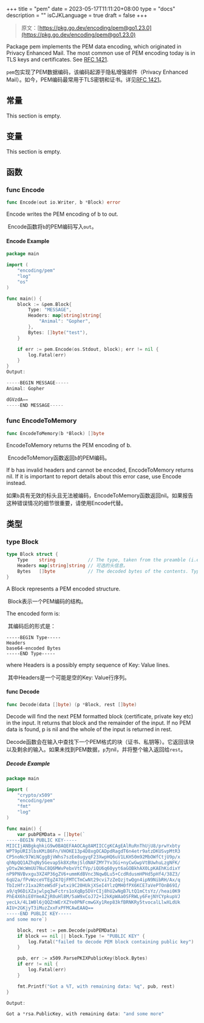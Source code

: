 +++
title = "pem"
date = 2023-05-17T11:11:20+08:00
type = "docs"
description = ""
isCJKLanguage = true
draft = false
+++
> 原文：[https://pkg.go.dev/encoding/pem@go1.23.0](https://pkg.go.dev/encoding/pem@go1.23.0)

Package pem implements the PEM data encoding, which originated in Privacy Enhanced Mail. The most common use of PEM encoding today is in TLS keys and certificates. See [RFC 1421](https://rfc-editor.org/rfc/rfc1421.html).

​	`pem`包实现了PEM数据编码，该编码起源于隐私增强邮件（Privacy Enhanced Mail）。如今，PEM编码最常用于TLS密钥和证书。详见[RFC 1421](https://rfc-editor.org/rfc/rfc1421.html)。


## 常量 

This section is empty.

## 变量

This section is empty.

## 函数

### func Encode 

``` go 
func Encode(out io.Writer, b *Block) error
```

Encode writes the PEM encoding of b to out.

​	Encode函数将`b`的PEM编码写入`out`。

#### Encode Example
``` go 
package main

import (
	"encoding/pem"
	"log"
	"os"
)

func main() {
	block := &pem.Block{
		Type: "MESSAGE",
		Headers: map[string]string{
			"Animal": "Gopher",
		},
		Bytes: []byte("test"),
	}

	if err := pem.Encode(os.Stdout, block); err != nil {
		log.Fatal(err)
	}
}
Output:

-----BEGIN MESSAGE-----
Animal: Gopher

dGVzdA==
-----END MESSAGE-----
```

### func EncodeToMemory 

``` go 
func EncodeToMemory(b *Block) []byte
```

EncodeToMemory returns the PEM encoding of b.

​	EncodeToMemory函数返回`b`的PEM编码。

If b has invalid headers and cannot be encoded, EncodeToMemory returns nil. If it is important to report details about this error case, use Encode instead.

​	如果`b`具有无效的标头且无法被编码，EncodeToMemory函数返回nil。如果报告这种错误情况的细节很重要，请使用Encode代替。

## 类型

### type Block 

``` go 
type Block struct {
	Type    string            // The type, taken from the preamble (i.e. "RSA PRIVATE KEY").// 类型，取自序言(即 "RSA PRIVATE KEY")。
	Headers map[string]string // 可选的头信息。
	Bytes   []byte            // The decoded bytes of the contents. Typically a DER encoded ASN.1 structure. // 解码后的内容字节。通常是一个DER编码的ASN.1结构。
}
```

A Block represents a PEM encoded structure.

​	Block表示一个PEM编码的结构。

The encoded form is:

​	其编码后的形式是：

```
-----BEGIN Type-----
Headers
base64-encoded Bytes
-----END Type-----
```

where Headers is a possibly empty sequence of Key: Value lines.

​	其中Headers是一个可能是空的Key: Value行序列。

#### func Decode 

``` go 
func Decode(data []byte) (p *Block, rest []byte)
```

Decode will find the next PEM formatted block (certificate, private key etc) in the input. It returns that block and the remainder of the input. If no PEM data is found, p is nil and the whole of the input is returned in rest.

​	Decode函数会在输入中查找下一个PEM格式的块（证书、私钥等）。它返回该块以及剩余的输入。如果未找到PEM数据，`p`为nil，并将整个输入返回给`rest`。

##### Decode Example

``` go 
package main

import (
	"crypto/x509"
	"encoding/pem"
	"fmt"
	"log"
)

func main() {
	var pubPEMData = []byte(`
-----BEGIN PUBLIC KEY-----
MIICIjANBgkqhkiG9w0BAQEFAAOCAg8AMIICCgKCAgEAlRuRnThUjU8/prwYxbty
WPT9pURI3lbsKMiB6Fn/VHOKE13p4D8xgOCADpdRagdT6n4etr9atzDKUSvpMtR3
CP5noNc97WiNCggBjVWhs7szEe8ugyqF23XwpHQ6uV1LKH50m92MbOWfCtjU9p/x
qhNpQQ1AZhqNy5Gevap5k8XzRmjSldNAFZMY7Yv3Gi+nyCwGwpVtBUwhuLzgNFK/
yDtw2WcWmUU7NuC8Q6MWvPebxVtCfVp/iQU6q60yyt6aGOBkhAX0LpKAEhKidixY
nP9PNVBvxgu3XZ4P36gZV6+ummKdBVnc3NqwBLu5+CcdRdusmHPHd5pHf4/38Z3/
6qU2a/fPvWzceVTEgZ47QjFMTCTmCwNt29cvi7zZeQzjtwQgn4ipN9NibRH/Ax/q
TbIzHfrJ1xa2RteWSdFjwtxi9C20HUkjXSeI4YlzQMH0fPX6KCE7aVePTOnB69I/
a9/q96DiXZajwlpq3wFctrs1oXqBp5DVrCIj8hU2wNgB7LtQ1mCtsYz//heai0K9
PhE4X6hiE0YmeAZjR0uHl8M/5aW9xCoJ72+12kKpWAa0SFRWLy6FejNYCYpkupVJ
yecLk/4L1W0l6jQQZnWErXZYe0PNFcmwGXy1Rep83kfBRNKRy5tvocalLlwXLdUk
AIU+2GKjyT3iMuzZxxFxPFMCAwEAAQ==
-----END PUBLIC KEY-----
and some more`)

	block, rest := pem.Decode(pubPEMData)
	if block == nil || block.Type != "PUBLIC KEY" {
		log.Fatal("failed to decode PEM block containing public key")
	}

	pub, err := x509.ParsePKIXPublicKey(block.Bytes)
	if err != nil {
		log.Fatal(err)
	}

	fmt.Printf("Got a %T, with remaining data: %q", pub, rest)
}

Output:

Got a *rsa.PublicKey, with remaining data: "and some more"

```

